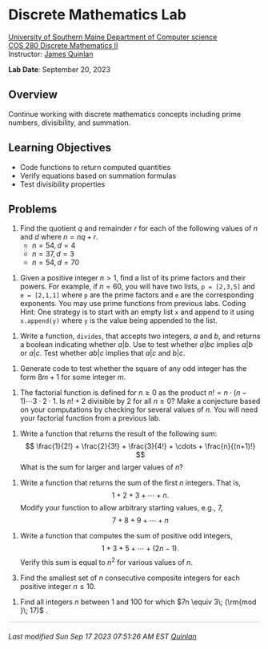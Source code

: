 # Discrete Mathematics Lab

[University of Southern Maine Department of Computer science](https://cs.usm.maine.edu)<br>
[COS 280 Discrete Mathematics II](https://cs.usm.maine.edu/~james.quinlan/cos280/)<br>
Instructor: [James Quinlan](https://cs.usm.maine.edu/~james.quinlan) <br>

**Lab Date**: September 20, 2023<br>


## Overview

Continue working with discrete mathematics concepts including prime numbers, divisibility, and summation.

## Learning Objectives
* Code functions to return computed quantities
* Verify equations based on summation formulas
* Test divisibility properties


## Problems

1. Find the quotient $q$ and remainder $r$ for each of the following values of $n$ and $d$ where $n = nq + r$.<br>
	* $n = 54, d = 4$	
	* $n = 37, d = 3$
	* $n = 54, d = 70$<br> 
<!-- ~~~~~~~~~~~~~~~~~~~~~~~~~~~~~ -->
1. Given a positive integer $n > 1$, find a list of its prime factors and their powers.  For example, if $n = 60$, you will have two lists, `p = [2,3,5]` and `e = [2,1,1]` where `p` are the prime factors and `e` are the corresponding exponents.  You may use prime functions from previous labs.  Coding Hint: One strategy is to start with an empty list `x` and append to it using `x.append(y)` where `y` is the value being appended to the list. 
<!-- ~~~~~~~~~~~~~~~~~~~~~~~~~~~~~ -->
1. Write a function, `divides`, that accepts two integers, $a$ and $b$, and returns a boolean indicating whether $a | b$.  Use to test whether $a | bc$ implies $a | b$ or $a | c$.  Test whether $ab | c$ implies that $a | c$ and $b | c$.  
<!-- 
	```
	# code here 
	```
-->
<!-- ~~~~~~~~~~~~~~~~~~~~~~~~~~~~~ -->
1. Generate code to test whether the square of any odd integer has the form $8m + 1$ for some integer $m$.  
<!-- 
	```
	# code here 
	```
-->
<!-- ~~~~~~~~~~~~~~~~~~~~~~~~~~~~~ -->
1. The factorial function is defined for $n \ge 0$ as the product $n! = n \cdot (n-1) \cdots 3 \cdot 2 \cdot 1$.  Is $n! + 2$ divisible by $2$ for all $n \ge 0$?  Make a conjecture based on your computations by checking for several values of $n$.  You will need your factorial function from a previous lab. 
<!-- 
	```
	# code here 
	```
-->
<!-- ~~~~~~~~~~~~~~~~~~~~~~~~~~~~~ -->
1. Write a function that returns the result of the following sum:
$$
\frac{1}{2!} + \frac{2}{3!} + \frac{3}{4!} + \cdots + \frac{n}{(n+1)!}
$$
What is the sum for larger and larger values of $n$?   
<!-- 
	```
	# code here 
	```
-->
<!-- ~~~~~~~~~~~~~~~~~~~~~~~~~~~~~ -->
1. Write a function that returns the sum of the first $n$ integers.  That is, 
$$
1 + 2 + 3 + \cdots + n .
$$
Modify your function to allow arbitrary starting values, e.g., $7$, 
$$
7 + 8 + 9 + \cdots + n
$$
<!-- 
	```
	# code here 
	```
-->
<!-- ~~~~~~~~~~~~~~~~~~~~~~~~~~~~~ -->
1. Write a function that computes the sum of positive odd integers, 
$$
1 + 3 + 5 + \cdots + (2n-1).
$$
Verify this sum is equal to $n^2$ for various values of $n$.  
<!-- 
	```
	# code here 
	```
-->
<!-- ~~~~~~~~~~~~~~~~~~~~~~~~~~~~~ -->
3. Find the smallest set of $n$ consecutive composite integers for each positive integer $n \le 10$.
<!-- 
	```
	# code here 
	```
-->
<!-- ~~~~~~~~~~~~~~~~~~~~~~~~~~~~~ -->
1.  Find all integers $n$ between $1$ and $100$ for which $7n \equiv 3\; (\rm{mod }\; 17)$ .
<!-- 
	```
	# code here 
	```
-->

<!-- ~~~~~~~~~~~~~~~~~~~~~~~~~~~~~ 
The Fibonacci sequence is $1,1,2,3,5,8,\dots$, where $f_n = f_{n-1}+f_{n-2}$.  Determine which Fibonacci numbers are divisible by are divisible by 5, by 7, and by 11.  Make a conjecture and attempt to prove your conjecture.
 
1.  Find all integers $n$ between $1$ and $100$ for which $7n \equiv 3\; (\rm{mod }\; 17)$ .
<!-- 
	```
	# code here 
	```
-->
<!-- ~~~~~~~~~~~~~~~~~~~~~~~~~~~~~  
1.  Verify experimentally that $n^4$ is even.  Verify experiementally that $4^n$ is even.  Then prove each.  What can you say about $n^4 + 4^n$?  
<!-- 
	```
	# code here 
	```
-->


<!-- 
+++++++++++++++++++++++++++++++++++++++++++++++++++++++++++++++++++++++++ 
 FOOTER 
+++++++++++++++++++++++++++++++++++++++++++++++++++++++++++++++++++++++++
-->
<div style="border-top: 1px solid #ccc;padding:0px 0px 20px 0px;"></div>
<i style="padding-left:0px;">
Last modified  Sun Sep 17 2023 07:51:26 AM EST
<a href="https://cs.usm.maine.edu/~james.quinlan/">Quinlan</a>
</i>  
